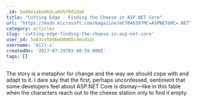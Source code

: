 ```yaml
---
_id: 5a88e1abbd6dca0d5f0d1da6
title: "Cutting Edge - Finding the Cheese in ASP.NET Core"
url: 'https://msdn.microsoft.com/magazine/mt784659?MC=ASPNET&MC=.NET'
category: articles
slug: 'cutting-edge-finding-the-cheese-in-asp-net-core'
user_id: 5a83ce59d6eb0005c4ecda2c
username: 'bill-s'
createdOn: '2017-07-29T03:48:59.000Z'
tags: []
---
```


The story is a metaphor for change and the way we should cope with and adapt to it. I dare say that the first, perhaps unconfessed, sentiment that some developers feel about ASP.NET Core is dismay—like in this fable when the characters reach out to the cheese station only to find it empty.
